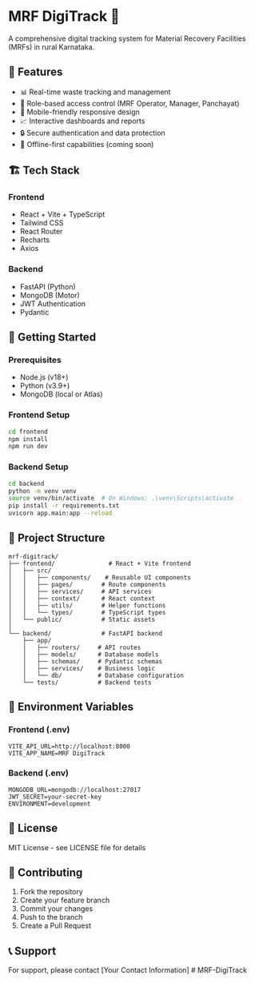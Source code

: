 # MRF DigiTrack 🚛

A comprehensive digital tracking system for Material Recovery Facilities (MRFs) in rural Karnataka.

## 🌟 Features

- 📊 Real-time waste tracking and management
- 👥 Role-based access control (MRF Operator, Manager, Panchayat)
- 📱 Mobile-friendly responsive design
- 📈 Interactive dashboards and reports
- 🔒 Secure authentication and data protection
- 📶 Offline-first capabilities (coming soon)

## 🏗️ Tech Stack

### Frontend
- React + Vite + TypeScript
- Tailwind CSS
- React Router
- Recharts
- Axios

### Backend
- FastAPI (Python)
- MongoDB (Motor)
- JWT Authentication
- Pydantic

## 🚀 Getting Started

### Prerequisites
- Node.js (v18+)
- Python (v3.9+)
- MongoDB (local or Atlas)

### Frontend Setup
```bash
cd frontend
npm install
npm run dev
```

### Backend Setup
```bash
cd backend
python -m venv venv
source venv/bin/activate  # On Windows: .\venv\Scripts\activate
pip install -r requirements.txt
uvicorn app.main:app --reload
```

## 📁 Project Structure

```
mrf-digitrack/
├── frontend/               # React + Vite frontend
│   ├── src/
│   │   ├── components/    # Reusable UI components
│   │   ├── pages/        # Route components
│   │   ├── services/     # API services
│   │   ├── context/      # React context
│   │   ├── utils/        # Helper functions
│   │   └── types/        # TypeScript types
│   └── public/           # Static assets
│
└── backend/              # FastAPI backend
    ├── app/
    │   ├── routers/     # API routes
    │   ├── models/      # Database models
    │   ├── schemas/     # Pydantic schemas
    │   ├── services/    # Business logic
    │   └── db/          # Database configuration
    └── tests/           # Backend tests
```

## 🔐 Environment Variables

### Frontend (.env)
```env
VITE_API_URL=http://localhost:8000
VITE_APP_NAME=MRF DigiTrack
```

### Backend (.env)
```env
MONGODB_URL=mongodb://localhost:27017
JWT_SECRET=your-secret-key
ENVIRONMENT=development
```

## 📝 License

MIT License - see LICENSE file for details

## 👥 Contributing

1. Fork the repository
2. Create your feature branch
3. Commit your changes
4. Push to the branch
5. Create a Pull Request

## 📞 Support

For support, please contact [Your Contact Information] # MRF-DigiTrack
